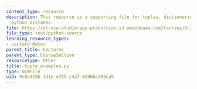 ```yaml
---
content_type: resource
description: This resource is a supporting file for tuples, dictionaries, and common
  python mistakes.
file: https://ol-ocw-studio-app-production.s3.amazonaws.com/courses/6-189-a-gentle-introduction-to-programming-using-python-january-iap-2011/9c0a429b1d1ee755c4af82d6bc509ca9_tuple_examples.py
file_type: text/python-source
learning_resource_types:
- Lecture Notes
parent_title: Lectures
parent_type: CourseSection
resourcetype: Other
title: tuple_examples.py
type: OCWFile
uid: 9c0a429b-1d1e-e755-c4af-82d6bc509ca9
---
```


